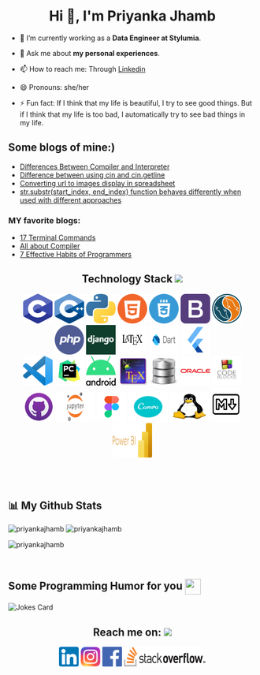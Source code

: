<!-- [![Typing SVG](https://readme-typing-svg.herokuapp.com?color=006400&size=29&multiline=true&width=700&lines=Welcome+To+Priyanka+Jhamb's+GitHub+Profile)](https://git.io/typing-svg) -->

<h1 align="center">Hi 👋, I'm Priyanka Jhamb</h1>
<!-- <h3 align="center">A passionate Full Stack Developer from India</h3>  -->
<!-- 
<p align="left"> <img src="https://komarev.com/ghpvc/?username=priyankajhamb&label=Profile%20views&color=0e75b6&style=flat" alt="priyankajhamb" /> </p>

<p align="left"> <a href="https://github.com/ryo-ma/github-profile-trophy"><img src="https://github-profile-trophy.vercel.app/?username=priyankajhamb" alt="priyankajhamb" /></a> </p>

<p align="left"> <a href="https://twitter.com/" target="blank"><img src="https://img.shields.io/twitter/follow/?logo=twitter&style=for-the-badge" alt="" /></a> </p> -->

- 🔭 I’m currently working as a **Data Engineer at Stylumia**.
<!-- - 
- 🌱 I’m currently learning **Data Structures and Algorithms in C++**. -->

<!-- - 👯 I’m looking to collaborate on Design Thinking, Web Development, App Development and Data Science Projects. -->

- 💬 Ask me about **my personal experiences**.

- 📫 How to reach me: Through [Linkedin](https://www.linkedin.com/in/priyanka-jhamb-81323b1a9)

- 😄 Pronouns: she/her
- ⚡ Fun fact: If I think that my life is beautiful, I try to see good things. But if I think that my life is too bad, I automatically try to see bad things in my life.

<!-- - 🤔 I’m looking to joining the NGO and satvic movement.
 - 🍂 My daily habit includes doing yoga, going for a walk, candle meditation, eye exercises, reading newspaper, my hobby and journaling. 
- 🌱 I’m currently learning Data Science.
- 🤝 I’m looking for help with **e-Transcript Management System using Blockchain**
- 👨‍💻 All of my projects are available at [https://github.com/PriyankaJhamb/PriyankaJhamb](https://github.com/PriyankaJhamb/PriyankaJhamb)
- 📝 I regularly write articles on [https://github.com/PriyankaJhamb/PriyankaJhamb](https://github.com/PriyankaJhamb/PriyankaJhamb)
- 📫 How to reach me **priyankajhamb73@gmail.com**
- 📄 Know about my experiences [https://www.linkedin.com/in/priyankajhamb73/](https://www.linkedin.com/in/priyankajhamb73/) -->

## Some blogs of mine:)
- [Differences Between Compiler and Interpreter](https://priyankajhamb.github.io/PriyankaJhamb/CompilerVSInterpreter.html)
- [Difference between using cin and cin.getline](https://priyankajhamb.github.io/PriyankaJhamb/cin%20and%20cin.getline.html)
- [ Converting url to images display in spreadsheet ](https://priyankajhamb.github.io/PriyankaJhamb/Converting%20_image_url_to_image_in_spreadsheet.html)
- [str.substr(start_index, end_index) function behaves differently when used with different approaches](https://priyankajhamb.github.io/PriyankaJhamb/str.substr()function.html)

### MY favorite blogs:
- [17 Terminal Commands ](https://www.techrepublic.com/article/16-terminal-commands-every-user-should-know/)
- [All about Compiler](https://www.guru99.com/compiler-design-tutorial.html#:~:text=Application%20of%20Compilers,-Compiler%20design%20helps&text=Support%20optimization%20for%20Computer%20Architecture,with%20other%20Software%20Productivity%20Tools.)
- [7 Effective Habits of Programmers](https://dev.to/tentanganak/7-habits-that-programmers-must-have-1dfj)

<div align="center">
<h2 align="center">Technology Stack <img src="https://github.com/ritik307/ritik307/blob/main/images/laptop.gif" width="50"></h2>  
<img src="https://github.com/PriyankaJhamb/PriyankaJhamb/blob/main/images/c.png?raw=true" height="60" width="60">
<img src="https://github.com/PriyankaJhamb/PriyankaJhamb/blob/main/images/c++.png?raw=true" height="60" width="60">
<img src="https://github.com/PriyankaJhamb/PriyankaJhamb/blob/main/images/python.png?raw=true" height="60" width="60">
<img src="https://github.com/PriyankaJhamb/PriyankaJhamb/blob/main/images/html.png?raw=true" height="60" width="60">
<img src="https://github.com/PriyankaJhamb/PriyankaJhamb/blob/main/images/css.png?raw=true" height="60" width="60">
<img src="https://github.com/PriyankaJhamb/PriyankaJhamb/blob/main/images/bootstrap.png?raw=true" height="60" width="60">
<img src="https://github.com/PriyankaJhamb/PriyankaJhamb/blob/main/images/sql.png?raw=true" height="60" width="60">
<img src="https://github.com/PriyankaJhamb/PriyankaJhamb/blob/main/images/php.png?raw=true" height="60" width="60">
<img src="https://github.com/PriyankaJhamb/PriyankaJhamb/blob/main/images/django.jpg?raw=true" height="60" width="60">
<img src="https://github.com/PriyankaJhamb/PriyankaJhamb/blob/main/images/latex.png?raw=true" height="60" width="60">
<img src="https://github.com/PriyankaJhamb/PriyankaJhamb/blob/main/images/dart.png?raw=true" height="60" width="60">
<img src="https://github.com/PriyankaJhamb/PriyankaJhamb/blob/main/images/flutter.jpg?raw=true" height="60" width="60">
<br>
<img src="https://github.com/PriyankaJhamb/PriyankaJhamb/blob/main/images/vs.png?raw=true" height="60" width="60"> 
<img src="https://github.com/PriyankaJhamb/PriyankaJhamb/blob/main/images/pycharm.jpeg?raw=true" height="60" width="60">
<img src="https://github.com/PriyankaJhamb/PriyankaJhamb/blob/main/images/android.png?raw=true" height="60" width="60">
<img src="https://github.com/PriyankaJhamb/PriyankaJhamb/blob/main/images/tex.png?raw=true" height="60" width="60">
<img src="https://github.com/PriyankaJhamb/PriyankaJhamb/blob/main/images/sqlite.png?raw=true" height="60" width="60">
<img src="https://github.com/PriyankaJhamb/PriyankaJhamb/blob/main/images/oracle.png?raw=true" height="60" width="60">
<img src="https://github.com/PriyankaJhamb/PriyankaJhamb/blob/main/images/codeblocks.png?raw=true" height="60" width="60">
<img src="https://github.com/PriyankaJhamb/PriyankaJhamb/blob/main/images/githubdesktop.png?raw=true" height="60" width="60">
<img src="https://github.com/PriyankaJhamb/PriyankaJhamb/blob/main/images/jupyter.png?raw=true" height="60" width="80">
 <img src="https://github.com/PriyankaJhamb/PriyankaJhamb/blob/main/images/figma.png?raw=true" height="60" width="60">
 <img src="https://github.com/PriyankaJhamb/PriyankaJhamb/blob/main/images/canva.png?raw=true" height="60" width="80">
 <img src="https://github.com/PriyankaJhamb/PriyankaJhamb/blob/main/images/linux.jpeg?raw=true" height="60" width="80">
   <img src="https://github.com/PriyankaJhamb/PriyankaJhamb/blob/main/images/markdown.png?raw=true" height=70" width="60">
   <img src="https://github.com/PriyankaJhamb/PriyankaJhamb/blob/main/images/power bi.png?raw=true" height=70" width="80">
</div>
<br/>
<br/>
<br/>


## 📊 My Github Stats



<a><img src="https://github-readme-stats.vercel.app/api?username=priyankajhamb&show_icons=true&locale=en" alt="priyankajhamb"  height="192px"/></a>
<a><img src="https://github-readme-stats.vercel.app/api/top-langs?username=priyankajhamb&langs_count=8&show_icons=true&locale=en&layout=compact" alt="priyankajhamb"  height="192px"/></a>


<p><img align="center" src="https://github-readme-streak-stats.herokuapp.com/?user=priyankajhamb&" alt="priyankajhamb" /></p>

     
                                                                                                                                                                                                                                           
 <br>
                                                                                                                      
<!-- 
<p>
<a><img alt="Priyanka's Activity Graph" src="https://activity-graph.herokuapp.com/graph?username=priyankajhamb&bg_color=FFFFFF&color=D73A7B&line=000000&point=808080&hide_border=true" /></a>
</p>
<a><img src="https://img.shields.io/github/followers/priyankajhamb?label=Followers&style=social" alt="GitHub Followers Badge"></a>  
<br/>
<img src="https://komarev.com/ghpvc/?username=priyankajhamb&label=Visitors+Count&color=1DA1F2"  alt="astrogeek77" height="25" width="150" />
</div> -->

                      

<h2> Some Programming Humor for you <img align ='center' src='https://media2.giphy.com/media/UQDSBzfyiBKvgFcSTw/giphy.gif?cid=ecf05e47p3cd513axbek3f56ti3jzizq8hincw20jauyyfyw&rid=giphy.gif' width = '32px' height='32px'></h2>

![Jokes Card](https://readme-jokes.vercel.app/api?theme=vue)
 <br/>
 
 
<h2 align="center" > Reach me on:          <img src="https://media0.giphy.com/media/jqNPzdTTxQfOgOqpO4/source.gif" width="50"></h2>
<div align="center">
 <a href="https://www.linkedin.com/in/priyanka-jhamb-81323b1a9"> <img src="https://github.com/PriyankaJhamb/PriyankaJhamb/blob/main/images/linkedin.png?raw=true" height="40" width="40"></a>
<a href="https://www.instagram.com/jhamb303/"><img src="https://github.com/PriyankaJhamb/PriyankaJhamb/blob/main/images/instagram.png?raw=true" height="40" width="40"></a>
<a href="https://www.facebook.com/priyanka.jhamb.16/"><img src="https://github.com/PriyankaJhamb/PriyankaJhamb/blob/main/images/facebook.png?raw=true" height="40" width="40"></a>
<a href="https://stackoverflow.com/users/15264654/priyanka"><img src="https://github.com/PriyankaJhamb/PriyankaJhamb/blob/main/images/stackoverflow.png?raw=true" height="40" width="160"></a>"





<!-- 
<h3 align="left">Connect with me:</h3>
<p align="left">
<a href="https://linkedin.com/in/https://www.linkedin.com/in/priyanka-jhamb-81323b1a9" target="blank"><img align="center" src="https://raw.githubusercontent.com/rahuldkjain/github-profile-readme-generator/master/src/images/icons/Social/linked-in-alt.svg" alt="https://www.linkedin.com/in/priyanka-jhamb-81323b1a9" height="30" width="40" /></a>
<a href="https://stackoverflow.com/users/https://stackoverflow.com/users/15264654/priyanka" target="blank"><img align="center" src="https://raw.githubusercontent.com/rahuldkjain/github-profile-readme-generator/master/src/images/icons/Social/stack-overflow.svg" alt="https://stackoverflow.com/users/15264654/priyanka" height="30" width="40" /></a>
<a href="https://fb.com/https://www.facebook.com/priyanka.jhamb.16/" target="blank"><img align="center" src="https://raw.githubusercontent.com/rahuldkjain/github-profile-readme-generator/master/src/images/icons/Social/facebook.svg" alt="https://www.facebook.com/priyanka.jhamb.16/" height="30" width="40" /></a>
<a href="https://instagram.com/https://www.instagram.com/beautiful_life_journey/" target="blank"><img align="center" src="https://raw.githubusercontent.com/rahuldkjain/github-profile-readme-generator/master/src/images/icons/Social/instagram.svg" alt="https://www.instagram.com/beautiful_life_journey/" height="30" width="40" /></a>
<a href="https://medium.com/@priyankajhamb73" target="blank"><img align="center" src="https://raw.githubusercontent.com/rahuldkjain/github-profile-readme-generator/master/src/images/icons/Social/medium.svg" alt="@priyankajhamb73" height="30" width="40" /></a>
<a href="https://www.youtube.com/c/https://www.youtube.com/channel/uckgi806_efl5foump4fi59a" target="blank"><img align="center" src="https://raw.githubusercontent.com/rahuldkjain/github-profile-readme-generator/master/src/images/icons/Social/youtube.svg" alt="https://www.youtube.com/channel/uckgi806_efl5foump4fi59a" height="30" width="40" /></a>
<a href="https://www.hackerearth.com/https://www.hackerearth.com/@priyankajhamb" target="blank"><img align="center" src="https://raw.githubusercontent.com/rahuldkjain/github-profile-readme-generator/master/src/images/icons/Social/hackerearth.svg" alt="https://www.hackerearth.com/@priyankajhamb" height="30" width="40" /></a>
</p>
 -->
<!-- <h3 align="left">Languages and Tools:</h3>
<p align="left"> <a href="https://developer.android.com" target="_blank" rel="noreferrer"> <img src="https://raw.githubusercontent.com/devicons/devicon/master/icons/android/android-original-wordmark.svg" alt="android" width="40" height="40"/> </a> <a href="https://getbootstrap.com" target="_blank" rel="noreferrer"> <img src="https://raw.githubusercontent.com/devicons/devicon/master/icons/bootstrap/bootstrap-plain-wordmark.svg" alt="bootstrap" width="40" height="40"/> </a> <a href="https://www.cprogramming.com/" target="_blank" rel="noreferrer"> <img src="https://raw.githubusercontent.com/devicons/devicon/master/icons/c/c-original.svg" alt="c" width="40" height="40"/> </a> <a href="https://www.w3schools.com/cpp/" target="_blank" rel="noreferrer"> <img src="https://raw.githubusercontent.com/devicons/devicon/master/icons/cplusplus/cplusplus-original.svg" alt="cplusplus" width="40" height="40"/> </a> <a href="https://www.w3schools.com/css/" target="_blank" rel="noreferrer"> <img src="https://raw.githubusercontent.com/devicons/devicon/master/icons/css3/css3-original-wordmark.svg" alt="css3" width="40" height="40"/> </a> <a href="https://firebase.google.com/" target="_blank" rel="noreferrer"> <img src="https://www.vectorlogo.zone/logos/firebase/firebase-icon.svg" alt="firebase" width="40" height="40"/> </a> <a href="https://flutter.dev" target="_blank" rel="noreferrer"> <img src="https://www.vectorlogo.zone/logos/flutterio/flutterio-icon.svg" alt="flutter" width="40" height="40"/> </a> <a href="https://git-scm.com/" target="_blank" rel="noreferrer"> <img src="https://www.vectorlogo.zone/logos/git-scm/git-scm-icon.svg" alt="git" width="40" height="40"/> </a> <a href="https://www.w3.org/html/" target="_blank" rel="noreferrer"> <img src="https://raw.githubusercontent.com/devicons/devicon/master/icons/html5/html5-original-wordmark.svg" alt="html5" width="40" height="40"/> </a> <a href="https://developer.mozilla.org/en-US/docs/Web/JavaScript" target="_blank" rel="noreferrer"> <img src="https://raw.githubusercontent.com/devicons/devicon/master/icons/javascript/javascript-original.svg" alt="javascript" width="40" height="40"/> </a> <a href="https://www.linux.org/" target="_blank" rel="noreferrer"> <img src="https://raw.githubusercontent.com/devicons/devicon/master/icons/linux/linux-original.svg" alt="linux" width="40" height="40"/> </a> <a href="https://www.microsoft.com/en-us/sql-server" target="_blank" rel="noreferrer"> <img src="https://www.svgrepo.com/show/303229/microsoft-sql-server-logo.svg" alt="mssql" width="40" height="40"/> </a> <a href="https://www.mysql.com/" target="_blank" rel="noreferrer"> <img src="https://raw.githubusercontent.com/devicons/devicon/master/icons/mysql/mysql-original-wordmark.svg" alt="mysql" width="40" height="40"/> </a> <a href="https://opencv.org/" target="_blank" rel="noreferrer"> <img src="https://www.vectorlogo.zone/logos/opencv/opencv-icon.svg" alt="opencv" width="40" height="40"/> </a> <a href="https://pandas.pydata.org/" target="_blank" rel="noreferrer"> <img src="https://raw.githubusercontent.com/devicons/devicon/2ae2a900d2f041da66e950e4d48052658d850630/icons/pandas/pandas-original.svg" alt="pandas" width="40" height="40"/> </a> <a href="https://www.photoshop.com/en" target="_blank" rel="noreferrer"> <img src="https://raw.githubusercontent.com/devicons/devicon/master/icons/photoshop/photoshop-line.svg" alt="photoshop" width="40" height="40"/> </a> <a href="https://www.php.net" target="_blank" rel="noreferrer"> <img src="https://raw.githubusercontent.com/devicons/devicon/master/icons/php/php-original.svg" alt="php" width="40" height="40"/> </a> <a href="https://seaborn.pydata.org/" target="_blank" rel="noreferrer"> <img src="https://seaborn.pydata.org/_images/logo-mark-lightbg.svg" alt="seaborn" width="40" height="40"/> </a> <a href="https://www.sqlite.org/" target="_blank" rel="noreferrer"> <img src="https://www.vectorlogo.zone/logos/sqlite/sqlite-icon.svg" alt="sqlite" width="40" height="40"/> </a> </p>
 -->

